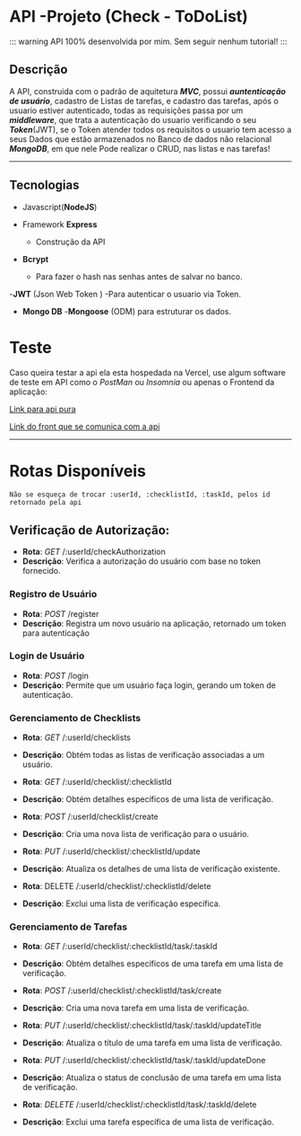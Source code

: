 # API  -Projeto (Check - ToDoList)

::: warning
API 100% desenvolvida por mim. Sem seguir nenhum tutorial!
:::

## Descrição

A API, construida com o padrão de aquitetura ***MVC***, possui ***auntenticação de usuário***, cadastro de Listas de tarefas, e cadastro das tarefas, após o usuario estiver autenticado, todas as requisições passa por um ***middleware***, que trata a autenticação do usuario verificando o seu ***Token***(JWT), se o Token atender todos os requisitos o usuario tem acesso a seus Dados que estão armazenados no Banco de dados não relacional ***MongoDB***, em que nele Pode realizar o CRUD, nas listas e nas tarefas!

---

## Tecnologias

- Javascript(**NodeJS**) 

- Framework **Express** 
    - Construção da API

- **Bcrypt** 
    - Para fazer o hash nas senhas antes de salvar no banco.

-**JWT** (Json Web Token ) 
    -Para autenticar o usuario via Token.

- **Mongo DB**
    -**Mongoose** (ODM) para estruturar os dados.


# Teste

Caso queira testar a api ela esta hospedada na Vercel, use algum software de teste em API como o *PostMan* ou *Insomnia* ou apenas o Frontend da aplicação:

[Link para api pura](https://api-check-kohl.vercel.app)


[Link do front que se comunica com a api](https://check-to-do-list-delta.vercel.app)

---

# Rotas Disponíveis


`Não se esqueça de trocar :userId, :checklistId, :taskId, pelos id retornado pela api`

## Verificação de Autorização:

- **Rota**: *GET* /:userId/checkAuthorization
- **Descrição**: Verifica a autorização do usuário com base no token fornecido.

### Registro de Usuário
- **Rota**: *POST* /register
- **Descrição**: Registra um novo usuário na aplicação, retornado um token para autenticação

### Login de Usuário
- **Rota**: *POST* /login
- **Descrição**: Permite que um usuário faça login, gerando um token de autenticação.

### Gerenciamento de Checklists
- **Rota**: *GET* /:userId/checklists

- **Descrição**: Obtém todas as listas de verificação associadas a um usuário.

- **Rota**: *GET* /:userId/checklist/:checklistId

- **Descrição**: Obtém detalhes específicos de uma lista de verificação.

- **Rota**: *POST* /:userId/checklist/create

- **Descrição**: Cria uma nova lista de verificação para o usuário.

- **Rota**: *PUT* /:userId/checklist/:checklistId/update

- **Descrição**: Atualiza os detalhes de uma lista de verificação existente.

- **Rota**: DELETE /:userId/checklist/:checklistId/delete

- **Descrição**: Exclui uma lista de verificação específica.

### Gerenciamento de Tarefas
- **Rota**: *GET* /:userId/checklist/:checklistId/task/:taskId

- **Descrição**: Obtém detalhes específicos de uma tarefa em uma lista de verificação.

- **Rota**: *POST* /:userId/checklist/:checklistId/task/create

- **Descrição**: Cria uma nova tarefa em uma lista de verificação.

- **Rota**: *PUT* /:userId/checklist/:checklistId/task/:taskId/updateTitle

- **Descrição**: Atualiza o título de uma tarefa em uma lista de verificação.

- **Rota**: *PUT* /:userId/checklist/:checklistId/task/:taskId/updateDone

- **Descrição**: Atualiza o status de conclusão de uma tarefa em uma lista de verificação.

- **Rota**: *DELETE* /:userId/checklist/:checklistId/task/:taskId/delete

- **Descrição**: Exclui uma tarefa específica de uma lista de verificação.